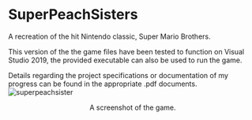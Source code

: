 # SuperPeachSisters
A recreation of the hit Nintendo classic, Super Mario Brothers.

This version of the the game files have been tested to function on Visual Studio 2019, the provided executable can also be used to run the game.

Details regarding the project specifications or documentation of my progress can be found in the appropriate .pdf documents.
![superpeachsister](https://user-images.githubusercontent.com/99045459/190037358-485b8196-1c03-4a82-a185-ea35975eaa89.png)
<p align="center">
  A screenshot of the game.
</p>

